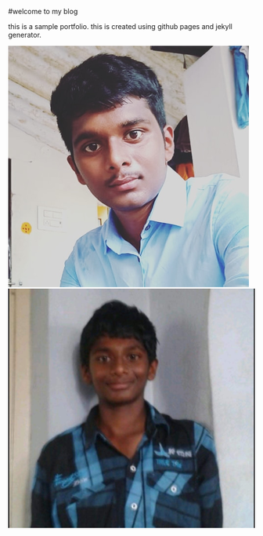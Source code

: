 #welcome to my blog

this is a sample portfolio.
this is created using github pages and jekyll generator.


![click1](me.jpg)
![click2](IMG-20190311-WA0000.jpg)
